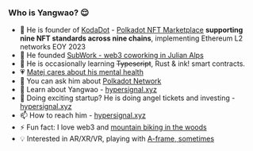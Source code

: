 ### Who is Yangwao? 😌

- 🔭 He is founder of [KodaDot](https://github.com/kodadot/nft-gallery) - [Polkadot NFT Marketplace](https://kodadot.xyz) **supporting nine NFT standards across nine chains**, implementing Ethereum L2 networks EOY 2023
- 📍 He founded [SubWork - web3 coworking in Julian Alps](//subwork.xyz)
- 🌱 He is occasionally learning ~~Typescript~~, Rust & ink! smart contracts.
- 💗 [Matej cares about his mental health](https://medium.com/@yangWao/why-and-how-to-lower-your-resting-heart-rate-f98ce66f034d)
- 💬 You can ask him about [Polkadot Network](//polkadot.network)
- 📖 Learn about Yangwao - [hypersignal.xyz](https://hypersignal.xyz) 
- 🐳 Doing exciting startup? He is doing angel tickets and investing - [hypersignal.xyz](https://hypersignal.xyz)
- 📫 How to reach him - [hypersignal.xyz](https://hypersignal.xyz)
- ⚡ Fun fact: I love web3 and [mountain biking in the woods](https://www.strava.com/athletes/46989448)
- 💡 Interested in AR/XR/VR, playing with [A-frame, sometimes](https://github.com/vue-polkadot/apps/issues/100)
